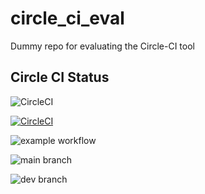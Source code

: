 # circle_ci_eval
Dummy repo for evaluating the Circle-CI tool

## Circle CI Status

![CircleCI](https://github.com/buildxrun/circle_ci_eval/tree/main.svg?style=svg)

[![CircleCI](https://circleci.com/gh/circleci/analytics-clj/tree/master.svg?style=svg)](https://circleci.com/gh/circleci/analytics-clj/tree/master)


![example workflow](https://github.com/github/docs/actions/workflows/main.yml/badge.svg)

![main branch](https://github.com/github/docs/actions/workflows/main.yml/badge.svg?branch=main)

![dev branch](https://github.com/github/docs/actions/workflows/main.yml/badge.svg?branch=dev)
